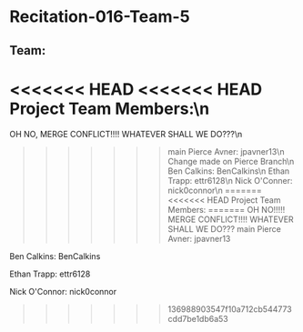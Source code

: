 # Recitation-016-Team-5

## Team:

<<<<<<< HEAD
<<<<<<< HEAD
Project Team Members:\n
=======
OH NO, MERGE CONFLICT!!!! WHATEVER SHALL WE DO???\n
>>>>>>> main
Pierce Avner:  jpavner13\n
Change made on Pierce Branch\n
Ben Calkins:   BenCalkins\n
Ethan Trapp:   ettr6128\n
Nick O'Conner: nick0connor\n
=======
<<<<<<< HEAD
Project Team Members:
=======
OH NO!!!!! MERGE CONFLICT!!!! WHATEVER SHALL WE DO???
>>>>>>> main
Pierce Avner:  jpavner13

Ben Calkins:   BenCalkins

Ethan Trapp:   ettr6128

Nick O'Connor: nick0connor
>>>>>>> 136988903547f10a712cb544773cdd7be1db6a53
